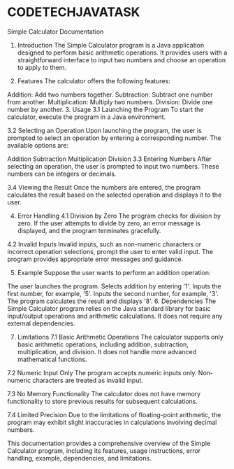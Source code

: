 # CODETECHJAVATASK



Simple Calculator Documentation
1. Introduction
The Simple Calculator program is a Java application designed to perform basic arithmetic operations. It provides users with a straightforward interface to input two numbers and choose an operation to apply to them.

2. Features
The calculator offers the following features:

Addition: Add two numbers together.
Subtraction: Subtract one number from another.
Multiplication: Multiply two numbers.
Division: Divide one number by another.
3. Usage
3.1 Launching the Program
To start the calculator, execute the program in a Java environment.

3.2 Selecting an Operation
Upon launching the program, the user is prompted to select an operation by entering a corresponding number. The available options are:

Addition
Subtraction
Multiplication
Division
3.3 Entering Numbers
After selecting an operation, the user is prompted to input two numbers. These numbers can be integers or decimals.

3.4 Viewing the Result
Once the numbers are entered, the program calculates the result based on the selected operation and displays it to the user.

4. Error Handling
4.1 Division by Zero
The program checks for division by zero. If the user attempts to divide by zero, an error message is displayed, and the program terminates gracefully.

4.2 Invalid Inputs
Invalid inputs, such as non-numeric characters or incorrect operation selections, prompt the user to enter valid input. The program provides appropriate error messages and guidance.

5. Example
Suppose the user wants to perform an addition operation:

The user launches the program.
Selects addition by entering '1'.
Inputs the first number, for example, '5'.
Inputs the second number, for example, '3'.
The program calculates the result and displays '8'.
6. Dependencies
The Simple Calculator program relies on the Java standard library for basic input/output operations and arithmetic calculations. It does not require any external dependencies.

7. Limitations
7.1 Basic Arithmetic Operations
The calculator supports only basic arithmetic operations, including addition, subtraction, multiplication, and division. It does not handle more advanced mathematical functions.

7.2 Numeric Input Only
The program accepts numeric inputs only. Non-numeric characters are treated as invalid input.

7.3 No Memory Functionality
The calculator does not have memory functionality to store previous results for subsequent calculations.

7.4 Limited Precision
Due to the limitations of floating-point arithmetic, the program may exhibit slight inaccuracies in calculations involving decimal numbers.

This documentation provides a comprehensive overview of the Simple Calculator program, including its features, usage instructions, error handling, example, dependencies, and limitations.




